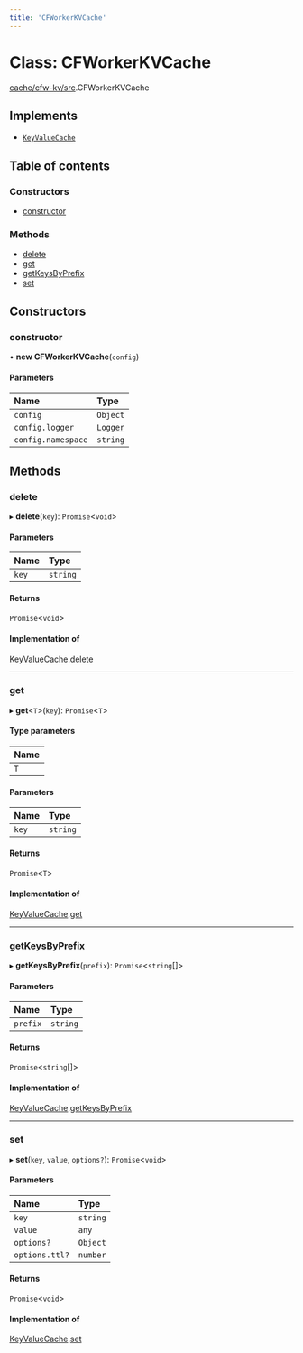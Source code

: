 ```yaml
---
title: 'CFWorkerKVCache'
---
```


# Class: CFWorkerKVCache

[cache/cfw-kv/src](../modules/cache_cfw_kv_src).CFWorkerKVCache

## Implements

- [`KeyValueCache`](/docs/api/interfaces/types_src.KeyValueCache)

## Table of contents

### Constructors

- [constructor](cache_cfw_kv_src.CFWorkerKVCache#constructor)

### Methods

- [delete](cache_cfw_kv_src.CFWorkerKVCache#delete)
- [get](cache_cfw_kv_src.CFWorkerKVCache#get)
- [getKeysByPrefix](cache_cfw_kv_src.CFWorkerKVCache#getkeysbyprefix)
- [set](cache_cfw_kv_src.CFWorkerKVCache#set)

## Constructors

### constructor

• **new CFWorkerKVCache**(`config`)

#### Parameters

| Name | Type |
| :------ | :------ |
| `config` | `Object` |
| `config.logger` | [`Logger`](../modules/types_src#logger) |
| `config.namespace` | `string` |

## Methods

### delete

▸ **delete**(`key`): `Promise`<`void`\>

#### Parameters

| Name | Type |
| :------ | :------ |
| `key` | `string` |

#### Returns

`Promise`<`void`\>

#### Implementation of

[KeyValueCache](/docs/api/interfaces/types_src.KeyValueCache).[delete](/docs/api/interfaces/types_src.KeyValueCache#delete)

___

### get

▸ **get**<`T`\>(`key`): `Promise`<`T`\>

#### Type parameters

| Name |
| :------ |
| `T` |

#### Parameters

| Name | Type |
| :------ | :------ |
| `key` | `string` |

#### Returns

`Promise`<`T`\>

#### Implementation of

[KeyValueCache](/docs/api/interfaces/types_src.KeyValueCache).[get](/docs/api/interfaces/types_src.KeyValueCache#get)

___

### getKeysByPrefix

▸ **getKeysByPrefix**(`prefix`): `Promise`<`string`[]\>

#### Parameters

| Name | Type |
| :------ | :------ |
| `prefix` | `string` |

#### Returns

`Promise`<`string`[]\>

#### Implementation of

[KeyValueCache](/docs/api/interfaces/types_src.KeyValueCache).[getKeysByPrefix](/docs/api/interfaces/types_src.KeyValueCache#getkeysbyprefix)

___

### set

▸ **set**(`key`, `value`, `options?`): `Promise`<`void`\>

#### Parameters

| Name | Type |
| :------ | :------ |
| `key` | `string` |
| `value` | `any` |
| `options?` | `Object` |
| `options.ttl?` | `number` |

#### Returns

`Promise`<`void`\>

#### Implementation of

[KeyValueCache](/docs/api/interfaces/types_src.KeyValueCache).[set](/docs/api/interfaces/types_src.KeyValueCache#set)
